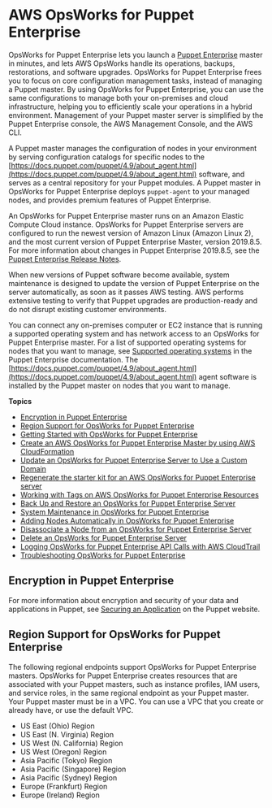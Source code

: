 # AWS OpsWorks for Puppet Enterprise<a name="welcome_opspup"></a>

OpsWorks for Puppet Enterprise lets you launch a [Puppet Enterprise](https://puppet.com/products/puppet-enterprise) master in minutes, and lets AWS OpsWorks handle its operations, backups, restorations, and software upgrades\. OpsWorks for Puppet Enterprise frees you to focus on core configuration management tasks, instead of managing a Puppet master\. By using OpsWorks for Puppet Enterprise, you can use the same configurations to manage both your on\-premises and cloud infrastructure, helping you to efficiently scale your operations in a hybrid environment\. Management of your Puppet master server is simplified by the Puppet Enterprise console, the AWS Management Console, and the AWS CLI\.

A Puppet master manages the configuration of nodes in your environment by serving configuration catalogs for specific nodes to the [https://docs.puppet.com/puppet/4.9/about_agent.html](https://docs.puppet.com/puppet/4.9/about_agent.html) software, and serves as a central repository for your Puppet modules\. A Puppet master in OpsWorks for Puppet Enterprise deploys `puppet-agent` to your managed nodes, and provides premium features of Puppet Enterprise\.

An OpsWorks for Puppet Enterprise master runs on an Amazon Elastic Compute Cloud instance\. OpsWorks for Puppet Enterprise servers are configured to run the newest version of Amazon Linux \(Amazon Linux 2\), and the most current version of Puppet Enterprise Master, version 2019\.8\.5\. For more information about changes in Puppet Enterprise 2019\.8\.5, see the [Puppet Enterprise Release Notes](https://puppet.com/docs/pe/2019.8/release_notes_pe_index.html)\.

When new versions of Puppet software become available, system maintenance is designed to update the version of Puppet Enterprise on the server automatically, as soon as it passes AWS testing\. AWS performs extensive testing to verify that Puppet upgrades are production\-ready and do not disrupt existing customer environments\.

You can connect any on\-premises computer or EC2 instance that is running a supported operating system and has network access to an OpsWorks for Puppet Enterprise master\. For a list of supported operating systems for nodes that you want to manage, see [Supported operating systems](https://docs.puppet.com/pe/latest/sys_req_os.html#puppet-agent-platforms) in the Puppet Enterprise documentation\. The [https://docs.puppet.com/puppet/4.9/about_agent.html](https://docs.puppet.com/puppet/4.9/about_agent.html) agent software is installed by the Puppet master on nodes that you want to manage\.

**Topics**
+ [Encryption in Puppet Enterprise](#opspup-encrypt)
+ [Region Support for OpsWorks for Puppet Enterprise](#opspup-region)
+ [Getting Started with OpsWorks for Puppet Enterprise](gettingstarted-opspup.md)
+ [Create an AWS OpsWorks for Puppet Enterprise Master by using AWS CloudFormation](opspup-create-server-cfn.md)
+ [Update an OpsWorks for Puppet Enterprise Server to Use a Custom Domain](opspup-update-server-custom-domain.md)
+ [Regenerate the starter kit for an AWS OpsWorks for Puppet Enterprise server](opspup-regenerate-starterkit.md)
+ [Working with Tags on AWS OpsWorks for Puppet Enterprise Resources](opspup-tags.md)
+ [Back Up and Restore an OpsWorks for Puppet Enterprise Server](opspup-backup-restore.md)
+ [System Maintenance in OpsWorks for Puppet Enterprise](opspup-maintenance.md)
+ [Adding Nodes Automatically in OpsWorks for Puppet Enterprise](opspup-unattend-assoc.md)
+ [Disassociate a Node from an OpsWorks for Puppet Enterprise Server](opspup-disassociate-node.md)
+ [Delete an OpsWorks for Puppet Enterprise Server](opspup-delete-server.md)
+ [Logging OpsWorks for Puppet Enterprise API Calls with AWS CloudTrail](logging-opspup-using-cloudtrail.md)
+ [Troubleshooting OpsWorks for Puppet Enterprise](troubleshoot-opspup.md)

## Encryption in Puppet Enterprise<a name="opspup-encrypt"></a>

For more information about encryption and security of your data and applications in Puppet, see [Securing an Application](https://puppet.com/docs/pipelines-for-apps/free/application-secure.html) on the Puppet website\.

## Region Support for OpsWorks for Puppet Enterprise<a name="opspup-region"></a>

The following regional endpoints support OpsWorks for Puppet Enterprise masters\. OpsWorks for Puppet Enterprise creates resources that are associated with your Puppet masters, such as instance profiles, IAM users, and service roles, in the same regional endpoint as your Puppet master\. Your Puppet master must be in a VPC\. You can use a VPC that you create or already have, or use the default VPC\.
+ US East \(Ohio\) Region
+ US East \(N\. Virginia\) Region
+ US West \(N\. California\) Region
+ US West \(Oregon\) Region
+ Asia Pacific \(Tokyo\) Region
+ Asia Pacific \(Singapore\) Region
+ Asia Pacific \(Sydney\) Region
+ Europe \(Frankfurt\) Region
+ Europe \(Ireland\) Region